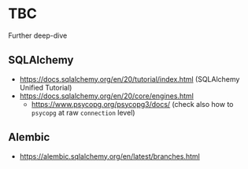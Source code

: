 # TBC

Further deep-dive

## SQLAlchemy

- https://docs.sqlalchemy.org/en/20/tutorial/index.html (SQLAlchemy Unified Tutorial)
- https://docs.sqlalchemy.org/en/20/core/engines.html
  - https://www.psycopg.org/psycopg3/docs/ (check also how to `psycopg` at raw `connection` level)

## Alembic

- https://alembic.sqlalchemy.org/en/latest/branches.html
